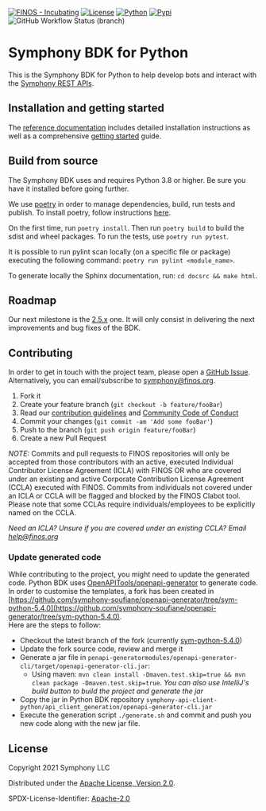 [![FINOS - Incubating](https://cdn.jsdelivr.net/gh/finos/contrib-toolbox@master/images/badge-incubating.svg)](https://finosfoundation.atlassian.net/wiki/display/FINOS/Incubating)
[![License](https://img.shields.io/badge/License-Apache%202.0-blue.svg)](https://opensource.org/licenses/Apache-2.0)
[![Python](https://img.shields.io/badge/python-3.8%20%7C%203.9-blue)](https://www.python.org/downloads/release/python-3)
[![Pypi](https://img.shields.io/pypi/v/symphony-bdk-python)](https://pypi.org/project/symphony-bdk-python/)
![GitHub Workflow Status (branch)](https://img.shields.io/github/workflow/status/finos/symphony-bdk-python/build/main)

# Symphony BDK for Python

This is the Symphony BDK for Python to help develop bots and interact with the [Symphony REST APIs](https://developers.symphony.com/restapi/reference).

## Installation and getting started
The [reference documentation](https://symphony-bdk-python.finos.org/) includes detailed
installation instructions as well as a comprehensive
[getting started](https://symphony-bdk-python.finos.org/markdown/getting_started.html)
guide.

## Build from source

The Symphony BDK uses and requires Python 3.8 or higher. Be sure you have it installed before going further.

We use [poetry](https://python-poetry.org/) in order to manage dependencies, build, run tests and publish.
To install poetry, follow instructions [here](https://python-poetry.org/docs/#installation).

On the first time, run `poetry install`. Then run `poetry build` to build the sdist and wheel packages.
To run the tests, use `poetry run pytest`.

It is possible to run pylint scan locally (on a specific file or package) executing the following command:
`poetry run pylint <module_name>`.

To generate locally the Sphinx documentation, run: `cd docsrc && make html`.

## Roadmap

Our next milestone is the [2.5.x](https://github.com/finos/symphony-bdk-python/milestone/6) one.
It will only consist in delivering the next improvements and bug fixes of the BDK.


## Contributing
In order to get in touch with the project team, please open a [GitHub Issue](https://github.com/finos/symphony-bdk-python/issues).
Alternatively, you can email/subscribe to [symphony@finos.org](https://groups.google.com/a/finos.org/g/symphony).

1. Fork it
2. Create your feature branch (`git checkout -b feature/fooBar`)
3. Read our [contribution guidelines](CONTRIBUTING.md) and [Community Code of Conduct](https://www.finos.org/code-of-conduct)
4. Commit your changes (`git commit -am 'Add some fooBar'`)
5. Push to the branch (`git push origin feature/fooBar`)
6. Create a new Pull Request

_NOTE:_ Commits and pull requests to FINOS repositories will only be accepted from those contributors with an active,
executed Individual Contributor License Agreement (ICLA) with FINOS OR who are covered under an existing and active
Corporate Contribution License Agreement (CCLA) executed with FINOS.
Commits from individuals not covered under an ICLA or CCLA will be flagged and blocked by the FINOS Clabot tool.
Please note that some CCLAs require individuals/employees to be explicitly named on the CCLA.

*Need an ICLA? Unsure if you are covered under an existing CCLA? Email [help@finos.org](mailto:help@finos.org)*

### Update generated code
While contributing to the project, you might need to update the generated code.
Python BDK uses [OpenAPITools/openapi-generator](https://github.com/OpenAPITools/openapi-generator/) to generate code. In order to customise the templates, a fork has been created in [https://github.com/symphony-soufiane/openapi-generator/tree/sym-python-5.4.0](https://github.com/symphony-soufiane/openapi-generator/tree/sym-python-5.4.0).  
Here are the steps to follow:
- Checkout the latest branch of the fork (currently [sym-python-5.4.0](https://github.com/symphony-soufiane/openapi-generator/tree/sym-python-5.4.0))
- Update the fork source code, review and merge it
- Generate a jar file in `penapi-generatormodules/openapi-generator-cli/target/openapi-generator-cli.jar`:
  - Using maven: `mvn clean install -Dmaven.test.skip=true && mvn clean package -Dmaven.test.skip=true`. _You can also use IntelliJ's build button to build the project and generate the jar_
- Copy the jar in Python BDK repository `symphony-api-client-python/api_client_generation/openapi-generator-cli.jar`
- Execute the generation script `./generate.sh` and commit and push you new code along with the new jar file.
## License
Copyright 2021 Symphony LLC

Distributed under the [Apache License, Version 2.0](http://www.apache.org/licenses/LICENSE-2.0).

SPDX-License-Identifier: [Apache-2.0](https://spdx.org/licenses/Apache-2.0)